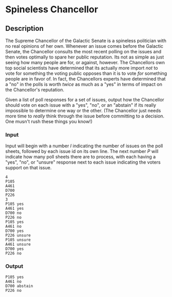 # Spineless Chancellor
## Description
The Supreme Chancellor of the Galactic Senate is a spineless politician with no real opinions of her own. Whenever an issue comes before the Galactic Senate, the Chancellor consults the most recent polling on the issues and then votes optimally to spare her public reputation. Its not as simple as just seeing how many people are for, or against, however. The Chancellors own top social scientists have determined that its actually more import _not_ to vote for something the voting public opposes than it is to vote _for_ something people are in favor of. In fact, the Chancellors experts have determined that a "no" in the polls is worth _twice_ as much as a "yes" in terms of impact on the Chancellor's reputation.

Given a list of poll responses for a set of issues, output how the Chancellor should vote on each issue with a "yes", "no", or an "abstain" if its really impossible to determine one way or the other. (The Chancellor just needs more time to _really_ think through the issue before committing to a decision. One musn't rush these things you know!)

### Input
Input will begin with a number _I_ indicating the number of issues on the poll sheets, followed by each issue id on its own line. The next number _P_ will indicate how many poll sheets there are to process, with each having a "yes", "no", or "unsure" response next to each issue indicating the voters support on that issue.
```
4
P105
A461
D700
P226
3
P105 yes
A461 yes
D700 no
P226 no
P105 yes
A461 no
D700 yes
P226 unsure
P105 unsure
A461 unsure
D700 yes
P226 no
```
### Output
```
P105 yes
A461 no
D700 abstain
P226 no
```

